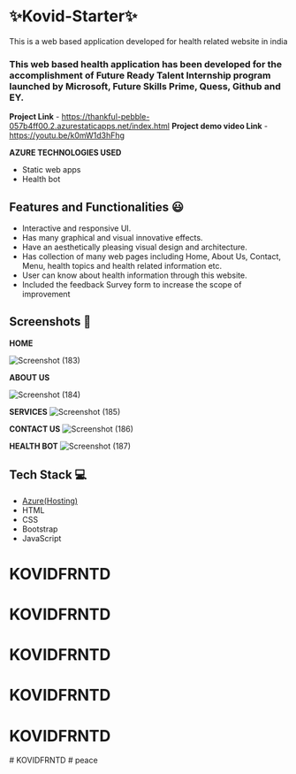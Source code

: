 # ✨Kovid-Starter✨
This is a web based application developed for health related website in india

### This web based health application has been developed for the accomplishment of Future Ready Talent Internship program launched by Microsoft, Future Skills Prime, Quess, Github and EY.

 **Project Link** - https://thankful-pebble-057b4ff00.2.azurestaticapps.net/index.html
 **Project demo video Link** - https://youtu.be/k0mW1d3hFhg

**AZURE TECHNOLOGIES USED**
  - Static web apps
  - Health bot


## Features and Functionalities 😃

- Interactive and responsive UI.
- Has many graphical and visual innovative effects.
- Have an aesthetically pleasing visual design and architecture.
- Has collection of many web pages including Home, About Us, Contact, Menu, health topics and health related information etc.
- User can know about health information through this website.
- Included the feedback Survey form to increase the scope of improvement 

## Screenshots 📸
 
   **HOME**
   

![Screenshot (183)](https://user-images.githubusercontent.com/90763598/212366177-04b29ec3-3b85-415e-a280-c3c0a4dfb2dd.png)

   **ABOUT US**
   
   ![Screenshot (184)](https://user-images.githubusercontent.com/90763598/212366348-02c6763d-a12f-414d-9a24-d1b5f0e68d90.png)

   **SERVICES**
![Screenshot (185)](https://user-images.githubusercontent.com/90763598/212366475-06870a7c-a361-4b94-aa68-6ec54283f020.png)

**CONTACT US**
![Screenshot (186)](https://user-images.githubusercontent.com/90763598/212366633-52bee0c1-cc99-4772-a11f-5f52e15fccda.png)

**HEALTH BOT**
![Screenshot (187)](https://user-images.githubusercontent.com/90763598/212366838-f93cbb18-f8a3-4ddb-a342-9fd9a9ae89bc.png)


## Tech Stack 💻

- [Azure(Hosting)](https://azure.microsoft.com/en-in/features/azure-portal/)
- HTML
- CSS
- Bootstrap
- JavaScript
# KOVIDFRNTD
# KOVIDFRNTD
# KOVIDFRNTD
# KOVIDFRNTD
# KOVIDFRNTD
#   K O V I D F R N T D  
 # peace
